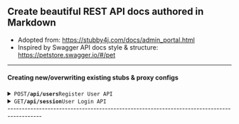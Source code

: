 ## Create beautiful REST API docs authored in Markdown

- Adopted from: https://stubby4j.com/docs/admin_portal.html
- Inspired by Swagger API docs style & structure: https://petstore.swagger.io/#/pet

------------------------------------------------------------------------------------------

#### Creating new/overwriting existing stubs & proxy configs

<details>
<summary><code>POST</code><code><b>/api/users</b></code><code>Register User API</code></summary>

##### Request Headers

> | name            | value              | description                                                             |
> |-----------------|--------------------|-------------------------------------------------------------------------|
> | Content-Type    | "application/json" | accepts json                                                            |
> | Accept          | "application/json" | accepts json                                                            |
> | Accept-Versions | "0.0.0.1"          | comma seperated list of semantic versions, used for semantic versioning |

##### Parameters

> | name      | type | data type | description |
> |-----------|------|-----------|-------------|
> | None      | NA   | NA        | N/A         |

##### Request Body

```
{
  "userId": 1,
  "familyMembers": [
    {
      "relationship": "string",
      "person": {
        "familyMembers": [
          {
            "relationship": "string",
            "person": {}
          }
        ]
      }
    }
  ],
  "createdBy": "string",
  "createdDate": "String in ISO 8601 Date Format",
}

```
##### Request Body Example for familyTree
```
{
    "userId": 1,
    "familyMembers": [
        {
            "relationship": "FATHER",
            "person": {
                "firstName": "John",
                "lastName": "Doe",
                "birthDate": "1970-01-01",
                "gender": "Male",
                "familyMembers": [
                    {
                        "relationship": "SON",
                        "person": {
                            "firstName": "Mike",
                            "lastName": "Doe",
                            "birthDate": "2000-05-12",
                            "gender": "Male",
                            "familyMembers": [],
                            "createdBy": "adminUser",
                            "createdDate": "2024-10-16T10:00:00Z"
                        },
                        "createdBy": "adminUser",
                        "createdDate": "2024-10-16T10:00:00Z"
                    },
                    {
                        "relationship": "DAUGHTER",
                        "person": {
                            "firstName": "Anna",
                            "lastName": "Doe",
                            "birthDate": "2005-08-20",
                            "gender": "Female",
                            "familyMembers": [
                                {
                                    "relationship": "CHILD",
                                    "person": {
                                        "firstName": "Emily",
                                        "lastName": "Smith",
                                        "birthDate": "2023-03-15",
                                        "gender": "Female",
                                        "familyMembers": []
                                    },
                                    "createdBy": "adminUser",
                                    "createdDate": "2024-10-16T10:00:00Z"
                                }
                            ],
                            "createdBy": "adminUser",
                            "createdDate": "2024-10-16T10:00:00Z"
                        },
                        "createdBy": "adminUser",
                        "createdDate": "2024-10-16T10:00:00Z"
                    }
                ], 
                "createdBy": "adminUser",
                "createdDate": "2024-10-16T10:00:00Z"
            }
        },
        {
          "relationship": "GRAND_FATHER",
          "person": {}
        },
        {
          "relationship": "GRAND_MOTHER",
          "person": {}
        }
    ],
    "createdBy": "adminUser",
    "createdDate": "2024-10-16T10:00:00Z"
}


```
##### Response Headers

> | name            | value                | description     |
> |-----------------|----------------------|-----------------|
> | Content-Type    | "application/json"   | produces json   |

##### Responses

> | http code | http status message   | content-type       | response body         | description                                                                                               |
> |-----------|-----------------------|--------------------|-----------------------|-----------------------------------------------------------------------------------------------------------|
> | `204`     | No Content            | `application/json` | empty                 | The request has been successfully processed, but is not returning any content                             |
> | `400`     | Bad Request           | `application/json` | [JSON Error Response] | The requested page could not be found but may be available again in the future                            |
> | `405`     | Method Not Allowed    | `application/json` | [JSON Error Response] | A request was made of a page using a request method not supported by that page                            |
> | `500`     | Internal Server Error | `application/json` | [JSON Error Response] | A generic error message, given when no more specific message is suitable                                  |
> | `501`     | Not Implemented       | `application/json` | [JSON Error Response] | The server either does not recognize the request method, or it lacks the ability to fulfill the request   |

##### JSON Successful Response Body

`emtpy`

##### JSON Error Response Body

```
[
    {
      "code": [string] | null | undefined, // server error code
      "message": [string] | null | undefined, // server error message
      "messageKey": [string] | null | undefined // server error message key to display user friendly error message on client
    },
    {
      "code": [string], // server error code
      "message": [string], // server error message
      "messageKey": [string] // server error message key to display user friendly error message on client
    }
]
```

##### Example cURL

> ```curl
>  curl -X POST -H "Content-Type: application/json" -H "Accept-Versions: 1.0" --data "[JSON Request Body]" http://localhost:8080/users
> ```
</details>

<details>
<summary><code>GET</code><code><b>/api/session</b></code><code>User Login API</code></summary>

##### Headers

> | name            | value             | description                                                              |
> |-----------------|-------------------|--------------------------------------------------------------------------|
> | Content-Type    | "application/json" | accepts json                                                             |
> | Accept-Versions | "1.5.0.0"         | comma seperated list of semantic verisions, used for semantic versioning |

##### Parameters

> | name      | type | data type | description |
> |-----------|------|-----------|-------------|
> | None      | NA   | NA        | N/A         |

##### Response Body

```
{
  "credentials" : {
    "username" : "alpha-number-string",
    "password" : "base-64-encoding-string"
    }
 }
```
##### Response Body for FamilyTree

```
[
    {
        "relationship": "string",
        "person": {
            "familyMembers": [
                {
                    "relationship": "string",
                    "person": {}
                }
            ]
        }
    }
]
```

##### Response Headers

> | name            | value                | description     |
> |-----------------|----------------------|-----------------|
> | Content-Type    | "application/json"   | produces json   |

##### Responses

> | http code | http status message   | content-type       | response body         | description                                                                                               |
> |-----------|-----------------------|--------------------|-----------------------|-----------------------------------------------------------------------------------------------------------|
> | `204`     | No Content            | `application/json` | empty                 | The request has been successfully processed, but is not returning any content                             |
> | `400`     | Bad Request           | `application/json` | [JSON Error Response] | The requested page could not be found but may be available again in the future                            |
> | `405`     | Method Not Allowed    | `application/json` | [JSON Error Response] | A request was made of a page using a request method not supported by that page                            |
> | `500`     | Internal Server Error | `application/json` | [JSON Error Response] | A generic error message, given when no more specific message is suitable                                  |
> | `501`     | Not Implemented       | `application/json` | [JSON Error Response] | The server either does not recognize the request method, or it lacks the ability to fulfill the request   |

##### JSON Successful Response Body

`empty`

##### JSON Error Response Body

```
[
    {
      "code": [string], // server error code
      "message": [string], // server error message
      "messageKey": [string] // server error message key to display user friendly error message on client
    },
    {
      "code": [string], // server error code
      "message": [string], // server error message
      "messageKey": [string] // server error message key to display user friendly error message on client
    }
]
```

##### Example cURL

> ```curl
>  curl -X GET -H "Content-Type: application/json" -H "Accept-Versions: 1.0" --data "{'username': 'pouncilt', 'password': 'zZy16Amd1'}" http://localhost:8080/session
> ```

</details>
------------------------------------------------------------------------------------------